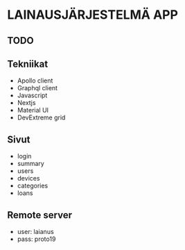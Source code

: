 # LAINAUSJÄRJESTELMÄ APP

## TODO

## Tekniikat

- Apollo client
- Graphql client
- Javascript
- Nextjs
- Material UI
- DevExtreme grid

## Sivut

- login
- summary
- users
- devices
- categories
- loans

## Remote server

- user: laianus
- pass: proto19

